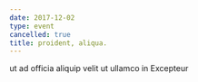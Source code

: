 ```yaml
---
date: 2017-12-02
type: event
cancelled: true
title: proident, aliqua.
---
```

ut ad officia aliquip velit ut ullamco in Excepteur